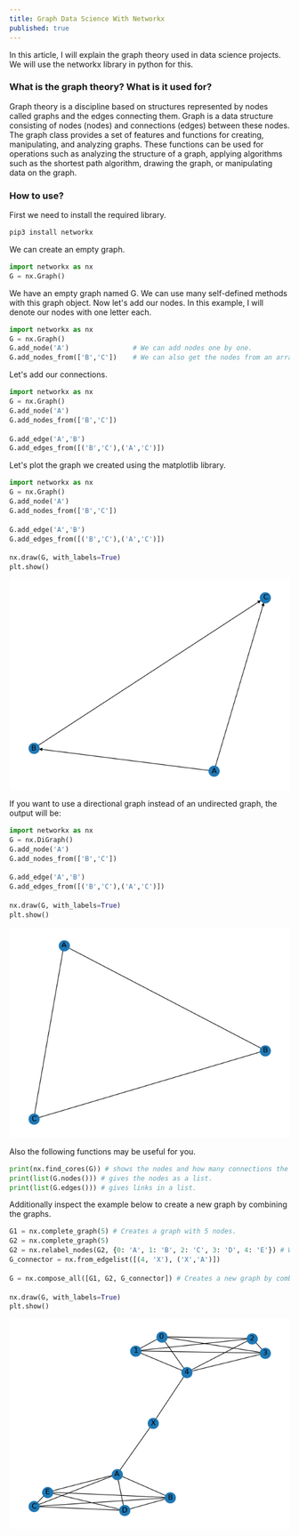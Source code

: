 ```yaml
---
title: Graph Data Science With Networkx
published: true
---
```


In this article, I will explain the graph theory used in data science projects. We will use the networkx library in python for this. 

### [](#header-3)What is the graph theory? What is it used for?
Graph theory is a discipline based on structures represented by nodes called graphs and the edges connecting them.
Graph is a data structure consisting of nodes (nodes) and connections (edges) between these nodes. The graph class provides a set of features and functions for creating, manipulating, and analyzing graphs. These functions can be used for operations such as analyzing the structure of a graph, applying algorithms such as the shortest path algorithm, drawing the graph, or manipulating data on the graph.

### [](#header-3)How to use?
First we need to install the required library.

```python
pip3 install networkx
```
We can create an empty graph.
```python
import networkx as nx
G = nx.Graph()
```
We have an empty graph named G. We can use many self-defined methods with this graph object. Now let's add our nodes. In this example, I will denote our nodes with one letter each.
```python
import networkx as nx
G = nx.Graph()
G.add_node('A')                # We can add nodes one by one.
G.add_nodes_from(['B','C'])    # We can also get the nodes from an array.
```
Let's add our connections.
```python
import networkx as nx
G = nx.Graph()
G.add_node('A')              
G.add_nodes_from(['B','C'])

G.add_edge('A','B')                     
G.add_edges_from([('B','C'),('A','C')])
```
Let's plot the graph we created using the matplotlib library.
```python
import networkx as nx
G = nx.Graph()
G.add_node('A')              
G.add_nodes_from(['B','C'])

G.add_edge('A','B')                     
G.add_edges_from([('B','C'),('A','C')])

nx.draw(G, with_labels=True)
plt.show()
```

![Graph with networkx](/assets/Figure_1.png)

If you want to use a directional graph instead of an undirected graph, the output will be:
```python
import networkx as nx
G = nx.DiGraph()
G.add_node('A')              
G.add_nodes_from(['B','C'])

G.add_edge('A','B')                     
G.add_edges_from([('B','C'),('A','C')])

nx.draw(G, with_labels=True)
plt.show()
```

![Graph with networkx](/assets/Figure_2.png)

Also the following functions may be useful for you.
```python
print(nx.find_cores(G)) # shows the nodes and how many connections the nodes have in dictionary type.
print(list(G.nodes())) # gives the nodes as a list.
print(list(G.edges())) # gives links in a list.
```
Additionally inspect the example below to create a new graph by combining the graphs.
```python
G1 = nx.complete_graph(5) # Creates a graph with 5 nodes.
G2 = nx.complete_graph(5) 
G2 = nx.relabel_nodes(G2, {0: 'A', 1: 'B', 2: 'C', 3: 'D', 4: 'E'}) # We are changing the node names.
G_connector = nx.from_edgelist([(4, 'X'), ('X','A')])

G = nx.compose_all([G1, G2, G_connector]) # Creates a new graph by combining all given graphs.

nx.draw(G, with_labels=True)
plt.show()
```

![Graph with networkx](/assets/Figure_3.png)

